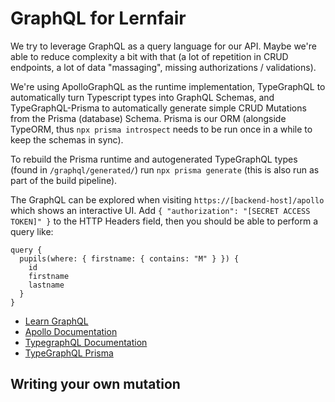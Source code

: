 # GraphQL for Lernfair

We try to leverage GraphQL as a query language for our API. 
Maybe we're able to reduce complexity a bit with that (a lot of repetition in CRUD endpoints, a lot of data "massaging", missing authorizations / validations). 

We're using ApolloGraphQL as the runtime implementation, TypeGraphQL to automatically turn Typescript types into GraphQL Schemas, and TypeGraphQL-Prisma to automatically generate simple CRUD Mutations from the Prisma (database) Schema. Prisma is our ORM (alongside TypeORM, thus `npx prisma introspect` needs to be run once in a while to keep the schemas in sync). 

To rebuild the Prisma runtime and autogenerated TypeGraphQL types (found in `/graphql/generated/`) run `npx prisma generate` (this is also run as part of the build pipeline). 

The GraphQL can be explored when visiting `https://[backend-host]/apollo` which shows an interactive UI. Add `{ "authorization": "[SECRET ACCESS TOKEN]" }` to the HTTP Headers field, then you should be able to perform a query like:

```gql
query {  
  pupils(where: { firstname: { contains: "M" } }) { 
  	id  
    firstname
    lastname
  } 
}
```

- [Learn GraphQL](https://graphql.org/learn/)
- [Apollo Documentation](https://www.apollographql.com/docs/apollo-server/)
- [TypegraphQL Documentation](https://typegraphql.com/docs/introduction.html)
- [TypeGraphQL Prisma](https://github.com/MichalLytek/typegraphql-prisma)

## Writing your own mutation

